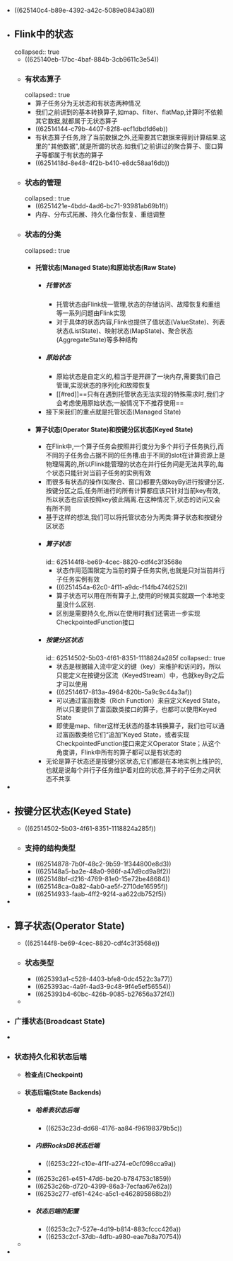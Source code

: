 - ((625140c4-b89e-4392-a42c-5089e0843a08))
- ## Flink中的状态
  collapsed:: true
	- ((625140eb-17bc-4baf-884b-3cb9611c3e54))
	- ### 有状态算子
	  collapsed:: true
		- 算子任务分为无状态和有状态两种情况
		- 我们之前讲到的基本转换算子,如map、filter、flatMap,计算时不依赖其它数据,就都属于无状态算子
		- ((62514144-c79b-4407-82f8-ecf1dbdfd6eb))
		- 有状态算子任务,除了当前数据之外,还需要其它数据来得到计算结果.这里的"其他数据",就是所谓的状态.如我们之前讲过的聚合算子、窗口算子等都属于有状态的算子
		- ((6251418d-8e48-4f2b-b410-e8dc58aa16db))
	- ### 状态的管理
	  collapsed:: true
		- ((6251421e-4bdd-4ad6-bc71-93981ab69b1f))
		- 内存、分布式拓展、持久化备份恢复、重组调整
	- ### 状态的分类
	  collapsed:: true
		- #### 托管状态(Managed State)和原始状态(Raw State)
			- ##### 托管状态
				- 托管状态由Flink统一管理,状态的存储访问、故障恢复和重组等一系列问题由Flink实现
				- 对于具体的状态内容,Flink也提供了值状态(ValueState)、列表状态(ListState)、映射状态(MapState)、聚合状态(AggregateState)等多种结构
			- ##### 原始状态
				- 原始状态是自定义的,相当于是开辟了一块内存,需要我们自己管理,实现状态的序列化和故障恢复
				- [[#red]]==只有在遇到托管状态无法实现的特殊需求时,我们才会考虑使用原始状态;一般情况下不推荐使用==
			- 接下来我们的重点就是托管状态(Managed State)
		- #### 算子状态(Operator State)和按键分区状态(Keyed State)
			- 在Flink中,一个算子任务会按照并行度分为多个并行子任务执行,而不同的子任务会占据不同的任务槽.由于不同的slot在计算资源上是物理隔离的,所以Flink能管理的状态在并行任务间是无法共享的,每个状态只能针对当前子任务的实例有效
			- 而很多有状态的操作(如聚合、窗口)都要先做keyBy进行按键分区.按键分区之后,任务所进行的所有计算都应该只针对当前key有效,所以状态也应该按照key彼此隔离.在这种情况下,状态的访问又会有所不同
			- 基于这样的想法,我们可以将托管状态分为两类:算子状态和按键分区状态
			- ##### 算子状态
			  id:: 625144f8-be69-4cec-8820-cdf4c3f3568e
				- 状态作用范围限定为当前的算子任务实例,也就是只对当前并行子任务实例有效
				- ((6251454a-62c0-4f11-a9dc-f14fb4746252))
				- 算子状态可以用在所有算子上,使用的时候其实就跟一个本地变量没什么区别.
				- 区别是需要持久化,所以在使用时我们还需进一步实现CheckpointedFunction接口
			- ##### 按键分区状态
			  id:: 62514502-5b03-4f61-8351-1118824a285f
			  collapsed:: true
				- 状态是根据输入流中定义的键（key）来维护和访问的，所以只能定义在按键分区流（KeyedStream）中，也就keyBy之后才可以使用
				- ((62514617-813a-4964-820b-5a9c9c44a3af))
				- 可以通过富函数类（Rich  Function）来自定义Keyed State，所以只要提供了富函数类接口的算子，也都可以使用Keyed State
				- 即使是map、filter这样无状态的基本转换算子，我们也可以通过富函数类给它们“追加”Keyed State，或者实现CheckpointedFunction接口来定义Operator State；从这个角度讲，Flink中所有的算子都可以是有状态的
			- 无论是算子状态还是按键分区状态,它们都是在本地实例上维护的,也就是说每个并行子任务维护着对应的状态,算子的子任务之间状态不共享
-
- ## 按键分区状态(Keyed State)
	- ((62514502-5b03-4f61-8351-1118824a285f))
	- ### 支持的结构类型
		- ((62514878-7b0f-48c2-9b59-1f344800e8d3))
		- ((625148a5-ba2e-48a0-986f-a47d9cd9a8f2))
		- ((625148bf-d216-4769-81e0-15e72be48684))
		- ((625148ca-0a82-4ab0-ae5f-2710de16595f))
		- ((62514933-faab-4ff2-92f4-aa622db752f5))
-
- ## 算子状态(Operator State)
	- ((625144f8-be69-4cec-8820-cdf4c3f3568e))
	- ### 状态类型
		- ((625393a1-c528-4403-bfe8-0dc4522c3a77))
		- ((625393ac-4a9f-4ad3-9c48-9f4e5ef56554))
		- ((625393b4-60bc-426b-9085-b27656a372f4))
	-
- ### 广播状态(Broadcast State)
-
- ### 状态持久化和状态后端
	- #### 检查点(Checkpoint)
	- #### 状态后端(State Backends)
		- ##### 哈希表状态后端
			- ((6253c23d-dd68-4176-aa84-f96198379b5c))
		- ##### 内嵌RocksDB状态后端
			- ((6253c22f-c10e-4f1f-a274-e0cf098cca9a))
		-
		- ((6253c261-e451-47d6-be20-b784753c1859))
		- ((6253c26b-d720-4399-86a3-7ecfaa67e62a))
		- ((6253c277-ef61-424c-a5c1-e462895868b2))
		- ##### 状态后端的配置
			- ((6253c2c7-527e-4d19-b814-883cfccc426a))
			- ((6253c2cf-37db-4dfb-a980-eae7b8a70754))
	-
-